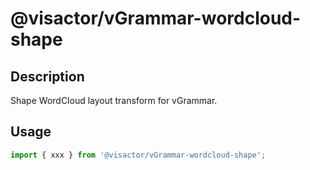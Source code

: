 # @visactor/vGrammar-wordcloud-shape

## Description

Shape WordCloud layout transform for vGrammar.

## Usage

```typescript
import { xxx } from '@visactor/vGrammar-wordcloud-shape';
```
